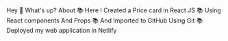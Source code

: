 Hey 👋 What's up? 
About
📚 Here I Created a Price card in React JS
📚 Using React components And Props
📚 And Imported to GitHub Using Git
📚 Deployed my web application in Netlify